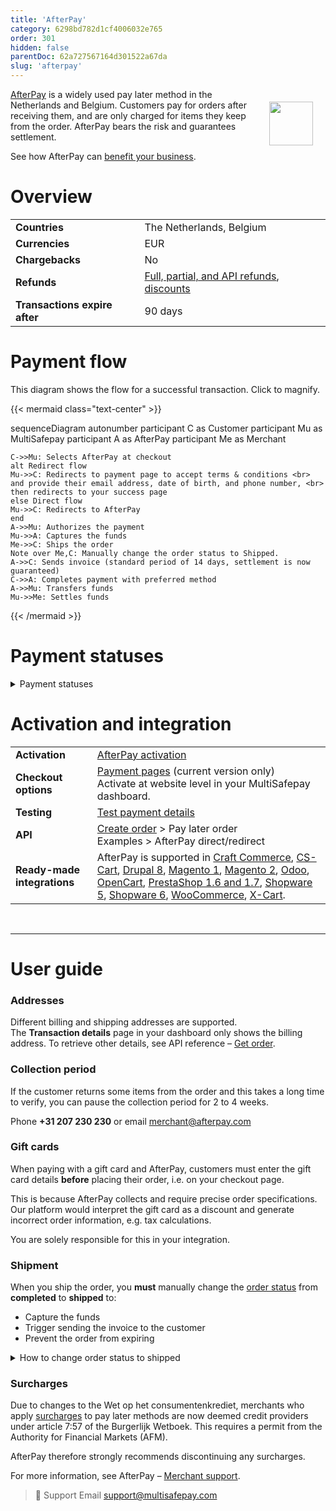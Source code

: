 ```yaml
---
title: 'AfterPay'
category: 6298bd782d1cf4006032e765
order: 301
hidden: false
parentDoc: 62a727567164d301522a67da
slug: 'afterpay'
---
```


<img src="https://raw.githubusercontent.com/MultiSafepay/docs/master/static/logo/Payment_methods/AfterPay.svg" width="70" align="right" style="margin: 20px; max-height: 75px"/>

[AfterPay](https://www.afterpay.nl/en/) is a widely used pay later method in the Netherlands and Belgium. Customers pay for orders after receiving them, and are only charged for items they keep from the order. AfterPay bears the risk and guarantees settlement.

See how AfterPay can [benefit your business](https://www.multisafepay.com/solutions/payment-methods/afterpay).

# Overview
 
|   |   | 
|---|---|
| **Countries**  | The Netherlands, Belgium  | 
| **Currencies**  | EUR  | 
| **Chargebacks**  | No  | 
| **Refunds** | [Full, partial, and API refunds](/refunds/), [discounts](/discounts/) |
| **Transactions expire after** | 90 days |

# Payment flow

This diagram shows the flow for a successful transaction. Click to magnify.

{{< mermaid class="text-center" >}}

sequenceDiagram
    autonumber
    participant C as Customer
    participant Mu as MultiSafepay
    participant A as AfterPay
    participant Me as Merchant

    C->>Mu: Selects AfterPay at checkout
    alt Redirect flow
    Mu->>C: Redirects to payment page to accept terms & conditions <br> and provide their email address, date of birth, and phone number, <br> then redirects to your success page
    else Direct flow
    Mu->>C: Redirects to AfterPay
    end
    A->>Mu: Authorizes the payment
    Mu->>A: Captures the funds
    Me->>C: Ships the order
    Note over Me,C: Manually change the order status to Shipped. 
    A->>C: Sends invoice (standard period of 14 days, settlement is now guaranteed)
    C->>A: Completes payment with preferred method
    A->>Mu: Transfers funds 
    Mu->>Me: Settles funds

{{< /mermaid >}}
<br>  

# Payment statuses

<details id="payment-statuses">
<summary>Payment statuses</summary>
<br>

**Order status:** Changes as the customer's order with you progresses towards shipment (independent of payment)

**Transaction status:** Changes as the funds progress towards settlement in your account balance

For more information, see [Payment statuses](/payment-statuses/).

| Description | Order status | Transaction status |
|---|---|---|
| **Payments** | | |
| AfterPay has authorized the transaction and the funds are awaiting capture. You can still cancel. <br> **Important:** To capture the funds, when you ship the order you must [manually change the order status to shipped](#shipment). | Completed  | Uncleared  |
| The funds are captured. <br> You can no longer cancel. You can only refund. | Shipped | Uncleared |
| MultiSafepay has collected payment. | Shipped | Completed |
| AfterPay has declined the transaction. <br> Only the customer can contact AfterPay to find out why (for privacy and compliance reasons).  | Declined | Declined |
| AfterPay authorized the transaction, but you or the customer cancelled it before capture. | Void | Void/Cancelled |
| AfterPay authorized the transaction, but you didn't ship within 90 days of creating the transaction **or** the customer didn't complete payment. | Expired | Expired |
|**Refunds**|||
| Refund initiated. | Initialized | Completed |
| Refund complete. | Completed | Completed |

</details>

# Activation and integration

| | |
|---|---|
| **Activation** | [AfterPay activation](/payment-methods/#afterpay) |
| **Checkout options** | [Payment pages](/payment-pages/) (current version only) <br> Activate at website level in your MultiSafepay dashboard. |
| **Testing** | [Test payment details](/testing/#pay-later-methods) |
| **API** | [Create order](https://docs-api.multisafepay.com/reference/createorder) > Pay later order <br> Examples > AfterPay direct/redirect |
| **Ready-made integrations** | AfterPay is supported in [Craft Commerce](/craft-commerce/), [CS-Cart](/cs-cart/), [Drupal 8](/drupal/), [Magento 1](/magento-1/), [Magento 2](/magento-2/), [Odoo](/odoo/), [OpenCart](/opencart/), [PrestaShop 1.6 and 1.7](/prestashop/), [Shopware 5](/shopware-5/), [Shopware 6](/shopware-6/), [WooCommerce](/woo-commerce/), [X-Cart](/x-cart/). |
<br>

---

# User guide

### Addresses

Different billing and shipping addresses are supported.  
The **Transaction details** page in your dashboard only shows the billing address. To retrieve other details, see API reference – [Get order](https://docs-api.multisafepay.com/reference/getorder).

### Collection period
If the customer returns some items from the order and this takes a long time to verify, you can pause the collection period for 2 to 4 weeks. 


Phone **+31 207 230 230** or email <merchant@afterpay.com> 

### Gift cards

When paying with a gift card and AfterPay, customers must enter the gift card details **before** placing their order, i.e. on your checkout page. 

This is because AfterPay collects and require precise order specifications. Our platform would interpret the gift card as a discount and generate incorrect order information, e.g. tax calculations.

You are solely responsible for this in your integration.

### Shipment

When you ship the order, you **must** manually change the [order status](/payment-statuses/) from **completed** to **shipped** to:

- Capture the funds
- Trigger sending the invoice to the customer
- Prevent the order from expiring

<details id="how-to-change-order-status-to-shipped">
<summary>How to change order status to shipped</summary>
<br>

**In your dashboard**

1. Sign in to your [MultiSafepay dashboard](https://merchant.multisafepay.com).
2. Go to **Transactions** > **Transactions overview**.
3. Search for the transaction, and click to open the **Transaction details** page. 
4. Under **Order details**, click **Change order status**. 
5. Change the status to **shipped**.
6. Send the customer the track and trace details, if relevant.

**In your backend**

If you change the order status in your backend, the following [ready-made integrations](/integrations/ready-made/) pass the updated status to your dashboard automatically:

- Magento 2 and WooCommerce: When you set the order to **Shipped** in your backend.
- Shopware 5: When you set the order to **Delivered** in your backend.

For other ready-made integrations, make an [update order](https://docs-api.multisafepay.com/reference/updateorder) API request.

**Note:** Some third-party plugins may not support updating the status via our API.

</details>

### Surcharges  
Due to changes to the Wet op het consumentenkrediet, merchants who apply [surcharges](/surcharges/) to pay later methods are now deemed credit providers under article 7:57 of the Burgerlijk Wetboek. This requires a permit from the Authority for Financial Markets (AFM).  

AfterPay therefore strongly recommends discontinuing any surcharges. 

For more information, see AfterPay – [Merchant support](https://www.afterpay.nl/nl/consumenten/vraag-en-antwoord/).
<br>

> 💬  Support
> Email <support@multisafepay.com>